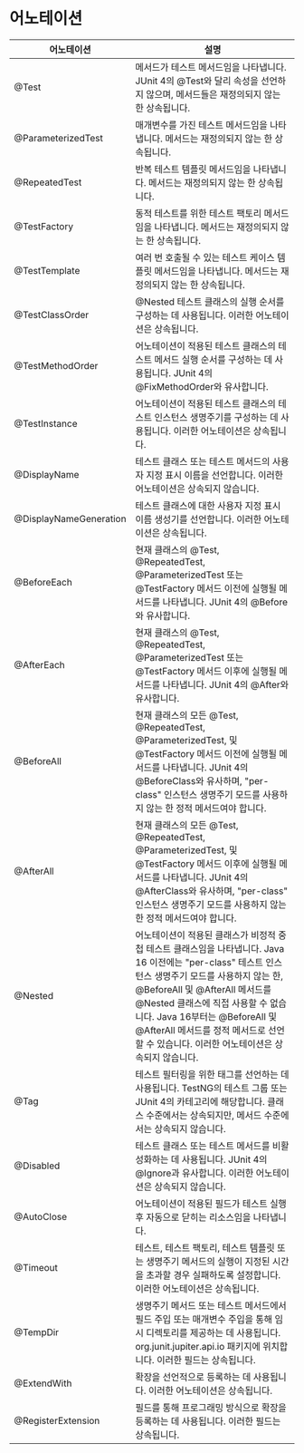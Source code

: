 # 어노테이션
| 어노테이션            | 설명                                                                                                                   |
|---------------------|----------------------------------------------------------------------------------------------------------------------|
| @Test              | 메서드가 테스트 메서드임을 나타냅니다. JUnit 4의 @Test와 달리 속성을 선언하지 않으며, 메서드들은 재정의되지 않는 한 상속됩니다.           |
| @ParameterizedTest | 매개변수를 가진 테스트 메서드임을 나타냅니다. 메서드는 재정의되지 않는 한 상속됩니다.                                                       |
| @RepeatedTest      | 반복 테스트 템플릿 메서드임을 나타냅니다. 메서드는 재정의되지 않는 한 상속됩니다.                                                           |
| @TestFactory       | 동적 테스트를 위한 테스트 팩토리 메서드임을 나타냅니다. 메서드는 재정의되지 않는 한 상속됩니다.                                             |
| @TestTemplate      | 여러 번 호출될 수 있는 테스트 케이스 템플릿 메서드임을 나타냅니다. 메서드는 재정의되지 않는 한 상속됩니다.                                   |
| @TestClassOrder    | @Nested 테스트 클래스의 실행 순서를 구성하는 데 사용됩니다. 이러한 어노테이션은 상속됩니다.                                               |
| @TestMethodOrder   | 어노테이션이 적용된 테스트 클래스의 테스트 메서드 실행 순서를 구성하는 데 사용됩니다. JUnit 4의 @FixMethodOrder와 유사합니다.            |
| @TestInstance      | 어노테이션이 적용된 테스트 클래스의 테스트 인스턴스 생명주기를 구성하는 데 사용됩니다. 이러한 어노테이션은 상속됩니다.                        |
| @DisplayName       | 테스트 클래스 또는 테스트 메서드의 사용자 지정 표시 이름을 선언합니다. 이러한 어노테이션은 상속되지 않습니다.                                  |
| @DisplayNameGeneration | 테스트 클래스에 대한 사용자 지정 표시 이름 생성기를 선언합니다. 이러한 어노테이션은 상속됩니다.                                       |
| @BeforeEach        | 현재 클래스의 @Test, @RepeatedTest, @ParameterizedTest 또는 @TestFactory 메서드 이전에 실행될 메서드를 나타냅니다. JUnit 4의 @Before와 유사합니다. |
| @AfterEach         | 현재 클래스의 @Test, @RepeatedTest, @ParameterizedTest 또는 @TestFactory 메서드 이후에 실행될 메서드를 나타냅니다. JUnit 4의 @After와 유사합니다. |
| @BeforeAll         | 현재 클래스의 모든 @Test, @RepeatedTest, @ParameterizedTest, 및 @TestFactory 메서드 이전에 실행될 메서드를 나타냅니다. JUnit 4의 @BeforeClass와 유사하며, "per-class" 인스턴스 생명주기 모드를 사용하지 않는 한 정적 메서드여야 합니다. |
| @AfterAll          | 현재 클래스의 모든 @Test, @RepeatedTest, @ParameterizedTest, 및 @TestFactory 메서드 이후에 실행될 메서드를 나타냅니다. JUnit 4의 @AfterClass와 유사하며, "per-class" 인스턴스 생명주기 모드를 사용하지 않는 한 정적 메서드여야 합니다. |
| @Nested            | 어노테이션이 적용된 클래스가 비정적 중첩 테스트 클래스임을 나타냅니다. Java 16 이전에는 "per-class" 테스트 인스턴스 생명주기 모드를 사용하지 않는 한, @BeforeAll 및 @AfterAll 메서드를 @Nested 클래스에 직접 사용할 수 없습니다. Java 16부터는 @BeforeAll 및 @AfterAll 메서드를 정적 메서드로 선언할 수 있습니다. 이러한 어노테이션은 상속되지 않습니다. |
| @Tag               | 테스트 필터링을 위한 태그를 선언하는 데 사용됩니다. TestNG의 테스트 그룹 또는 JUnit 4의 카테고리에 해당합니다. 클래스 수준에서는 상속되지만, 메서드 수준에서는 상속되지 않습니다. |
| @Disabled          | 테스트 클래스 또는 테스트 메서드를 비활성화하는 데 사용됩니다. JUnit 4의 @Ignore과 유사합니다. 이러한 어노테이션은 상속되지 않습니다.               |
| @AutoClose         | 어노테이션이 적용된 필드가 테스트 실행 후 자동으로 닫히는 리소스임을 나타냅니다.                                                          |
| @Timeout           | 테스트, 테스트 팩토리, 테스트 템플릿 또는 생명주기 메서드의 실행이 지정된 시간을 초과할 경우 실패하도록 설정합니다. 이러한 어노테이션은 상속됩니다.             |
| @TempDir           | 생명주기 메서드 또는 테스트 메서드에서 필드 주입 또는 매개변수 주입을 통해 임시 디렉토리를 제공하는 데 사용됩니다. org.junit.jupiter.api.io 패키지에 위치합니다. 이러한 필드는 상속됩니다. |
| @ExtendWith        | 확장을 선언적으로 등록하는 데 사용됩니다. 이러한 어노테이션은 상속됩니다.                                                                   |
| @RegisterExtension | 필드를 통해 프로그래밍 방식으로 확장을 등록하는 데 사용됩니다. 이러한 필드는 상속됩니다.